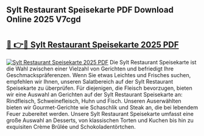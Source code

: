 ## Sylt Restaurant Speisekarte PDF Download Online 2025 V7cgd

# <h2><a href="http://gc9eb2b.nevu.top/?p=Sylt+Restaurant+Speisekarte">🔗 👉🔴 Sylt Restaurant Speisekarte 2025 PDF</a></h2>

[![Sylt Restaurant Speisekarte 2025 PDF](https://i.imgur.com/dBaPXMq.png)](http://gc9eb2b.nevu.top/?p=Sylt+Restaurant+Speisekarte)
Die Sylt Restaurant Speisekarte ist die Wahl zwischen einer Vielzahl von Gerichten und befriedigt Ihre Geschmackspräferenzen. Wenn Sie etwas Leichtes und Frisches suchen, empfehlen wir Ihnen, unseren Salatbereich auf der Sylt Restaurant Speisekarte zu überprüfen. Für diejenigen, die Fleisch bevorzugen, bieten wir eine Auswahl an Gerichten auf der Sylt Restaurant Speisekarte an: Rindfleisch, Schweinefleisch, Huhn und Fisch. Unseren Auserwählten bieten wir Gourmet-Gerichte wie Schaschlik und Steak an, die bei lebendem Feuer zubereitet werden. Unsere Sylt Restaurant Speisekarte umfasst eine große Auswahl an Desserts, von klassischen Torten und Kuchen bis hin zu exquisiten Crème Brûlée und Schokoladentörtchen.
